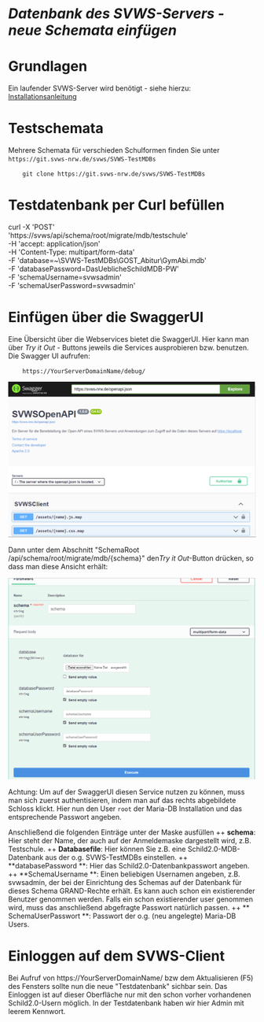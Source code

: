 ***Datenbank des SVWS-Servers - neue Schemata einfügen***
=========================================================
# Grundlagen

Ein laufender SVWS-Server wird benötigt - siehe hierzu: [Installationsanleitung](002_Installation_SVWS-Server.md)

# Testschemata 

Mehrere Schemata für verschieden Schulformen finden Sie unter `https://git.svws-nrw.de/svws/SVWS-TestMDBs`

		git clone https://git.svws-nrw.de/svws/SVWS-TestMDBs

# Testdatenbank per Curl befüllen

curl -X 'POST' \
  'https://svws/api/schema/root/migrate/mdb/testschule' \
  -H 'accept: application/json' \
  -H 'Content-Type: multipart/form-data' \
  -F 'database=~\SVWS-TestMDBs\GOST_Abitur\GymAbi.mdb' \
  -F 'databasePassword=DasUeblicheSchildMDB-PW' \
  -F 'schemaUsername=svwsadmin' \
  -F 'schemaUserPassword=svwsadmin'


# Einfügen über die SwaggerUI

Eine Übersicht über die Webservices bietet die SwaggerUI. 
Hier kann man über *Try it Out* - Buttons jeweils die Services ausprobieren bzw. benutzen. 
Die Swagger UI aufrufen:

		https://YourServerDomainName/debug/

![SwaggerUI.png](./graphics/swagger-01.png)

Dann unter dem Abschnitt "SchemaRoot /api/schema/root/migrate/mdb/{schema}" den*Try it Out*-Button
drücken, so dass man diese Ansicht erhält:

![SwaggerUI.png](./graphics/swagger-02.png)

Achtung: Um auf der SwaggerUI diesen Service nutzen zu können, muss man sich zuerst authentisieren, indem man auf das rechts abgebildete Schloss klickt. 
Hier nun den User `root` der Maria-DB Installation und das entsprechende Passwort angeben. 

Anschließend die folgenden Einträge unter der Maske ausfüllen
++ **schema**: Hier steht der Name, der auch auf der Anmeldemaske dargestellt wird, z.B. Testschule. 
++ **Databasefile**: Hier können Sie z.B. eine Schild2.0-MDB-Datenbank aus der o.g. SVWS-TestMDBs einstellen.
++ **databasePassword **: Hier das Schild2.0-Datenbankpasswort angeben.
++ **SchemaUsername **: Einen beliebigen Usernamen angeben, z.B. svwsadmin, der bei der Einrichtung des Schemas auf der Datenbank für dieses Schema GRAND-Rechte erhält. 
Es kann auch schon ein existierender Benutzer genommen werden. 
Falls ein schon existierender user genommen wird, muss das anschließend abgefragte Passwort natürlich passen.
++ ** SchemaUserPasswort **: Passwort der o.g. (neu angelegte) Maria-DB Users. 

# Einloggen auf dem SVWS-Client

Bei Aufruf von https://YourServerDomainName/ bzw dem Aktualisieren (F5) des Fensters sollte nun die neue "Testdatenbank" sichbar sein. 
Das Einloggen ist auf dieser Oberfläche nur mit den schon vorher vorhandenen Schild2.0-Usern möglich. In der Testdatenbank haben wir hier Admin mit leerem Kennwort. 


